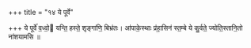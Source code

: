+++
title = "१४ ये पूर्वे"

+++
ये पूर्वे॑ व॒ध्वो॒ यन्ति॒ हस्ते॒ शृङ्गा॑णि॒ बिभ्र॑तः। आ॑पाके॒स्थाः प्र॑हा॒सिन॑ स्त॒म्बे ये कु॒र्वते॒ ज्योति॒स्तानि॒तो ना॑शयामसि ॥